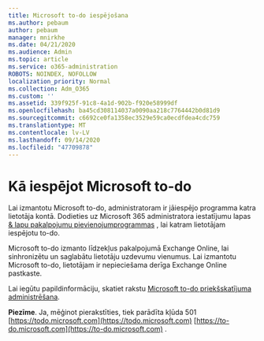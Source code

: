 ```yaml
---
title: Microsoft to-do iespējošana
ms.author: pebaum
author: pebaum
manager: mnirkhe
ms.date: 04/21/2020
ms.audience: Admin
ms.topic: article
ms.service: o365-administration
ROBOTS: NOINDEX, NOFOLLOW
localization_priority: Normal
ms.collection: Adm_O365
ms.custom: ''
ms.assetid: 339f925f-91c8-4a1d-902b-f920e58999df
ms.openlocfilehash: ba45cd308114037a0090aa218c7764442b0d81d9
ms.sourcegitcommit: c6692ce0fa1358ec3529e59ca0ecdfdea4cdc759
ms.translationtype: MT
ms.contentlocale: lv-LV
ms.lasthandoff: 09/14/2020
ms.locfileid: "47709878"
---
```

# <a name="how-to-enable-microsoft-to-do"></a>Kā iespējot Microsoft to-do

Lai izmantotu Microsoft to-do, administratoram ir jāiespējo programma katra lietotāja kontā. Dodieties uz Microsoft 365 administratora iestatījumu lapas [ &amp; lapu pakalpojumu pievienojumprogrammas](https://portal.office.com/adminportal/home#/Settings/ServicesAndAddIns) , lai katram lietotājam iespējotu to-do.
  
Microsoft to-do izmanto līdzekļus pakalpojumā Exchange Online, lai sinhronizētu un saglabātu lietotāju uzdevumu vienumus. Lai izmantotu Microsoft to-do, lietotājam ir nepieciešama derīga Exchange Online pastkaste.
  
Lai iegūtu papildinformāciju, skatiet rakstu [Microsoft to-do priekšskatījuma administrēšana](https://support.office.com/article/490c1a8c-2333-4952-8125-841afadb9620.aspx).
  
 **Piezīme**. Ja, mēģinot pierakstīties, tiek parādīta kļūda 501 [https://todo.microsoft.com](https://todo.microsoft.com) [https://to-do.microsoft.com](https://to-do.microsoft.com) .
  

